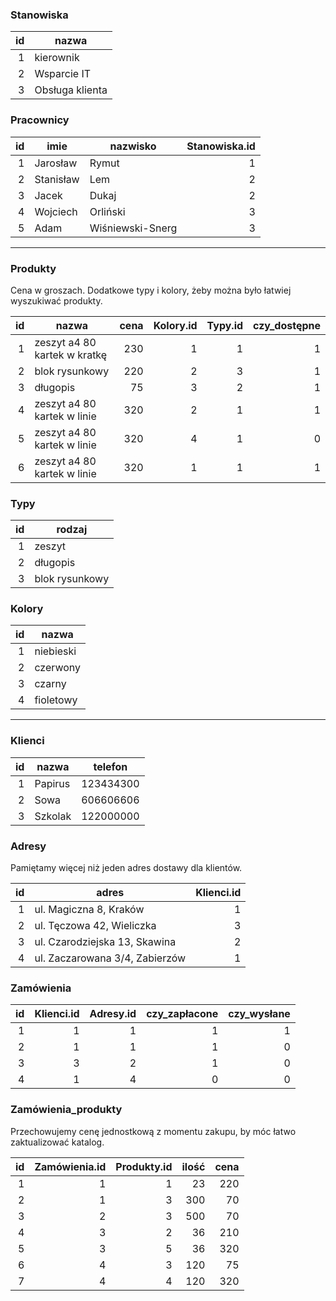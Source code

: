 ### Stanowiska ###

| id | nazwa           |
|---:|-----------------|
|  1 | kierownik       |
|  2 | Wsparcie IT     |
|  3 | Obsługa klienta |

### Pracownicy ###

| id | imie      | nazwisko         | Stanowiska.id |
|---:|-----------|------------------|--------------:|
|  1 | Jarosław  | Rymut            |             1 |
|  2 | Stanisław | Lem              |             2 |
|  3 | Jacek     | Dukaj            |             2 |
|  4 | Wojciech  | Orliński         |             3 |
|  5 | Adam      | Wiśniewski-Snerg |             3 |

--------------------

### Produkty ###
Cena w groszach. Dodatkowe typy i kolory, żeby można było łatwiej wyszukiwać produkty.

| id | nazwa                        | cena | Kolory.id | Typy.id | czy_dostępne |
|---:|------------------------------|-----:|----------:|--------:|-------------:|
|  1 | zeszyt a4 80 kartek w kratkę |  230 |         1 |       1 |            1 |
|  2 | blok rysunkowy               |  220 |         2 |       3 |            1 |
|  3 | długopis                     |   75 |         3 |       2 |            1 |
|  4 | zeszyt a4 80 kartek w linie  |  320 |         2 |       1 |            1 |
|  5 | zeszyt a4 80 kartek w linie  |  320 |         4 |       1 |            0 |
|  6 | zeszyt a4 80 kartek w linie  |  320 |         1 |       1 |            1 |

### Typy ###

| id | rodzaj         |
|---:|----------------|
|  1 | zeszyt         |
|  2 | długopis       |
|  3 | blok rysunkowy |

### Kolory ###

| id | nazwa     |
|---:|-----------|
|  1 | niebieski |
|  2 | czerwony  |
|  3 | czarny    |
|  4 | fioletowy |

--------------------

### Klienci ###

| id | nazwa   | telefon   |
|---:|---------|-----------|
|  1 | Papirus | 123434300 |
|  2 | Sowa    | 606606606 |
|  3 | Szkolak | 122000000 |

### Adresy ###
Pamiętamy więcej niż jeden adres dostawy dla klientów.

| id | adres                          | Klienci.id |
|---:|--------------------------------|-----------:|
|  1 | ul. Magiczna 8, Kraków         |          1 |
|  2 | ul. Tęczowa 42, Wieliczka      |          3 |
|  3 | ul. Czarodziejska 13, Skawina  |          2 |
|  4 | ul. Zaczarowana 3/4, Zabierzów |          1 |

### Zamówienia ###

| id | Klienci.id | Adresy.id | czy_zapłacone | czy_wysłane |
|---:|-----------:|----------:|--------------:|------------:|
|  1 |          1 |         1 |             1 |           1 |
|  2 |          1 |         1 |             1 |           0 |
|  3 |          3 |         2 |             1 |           0 |
|  4 |          1 |         4 |             0 |           0 |

### Zamówienia_produkty ###
Przechowujemy cenę jednostkową z momentu zakupu, by móc łatwo zaktualizować katalog.

| id | Zamówienia.id | Produkty.id | ilość | cena |
|---:|--------------:|------------:|------:|-----:|
|  1 |             1 |           1 |    23 |  220 |
|  2 |             1 |           3 |   300 |   70 |
|  3 |             2 |           3 |   500 |   70 |
|  4 |             3 |           2 |    36 |  210 |
|  5 |             3 |           5 |    36 |  320 |
|  6 |             4 |           3 |   120 |   75 |
|  7 |             4 |           4 |   120 |  320 |

